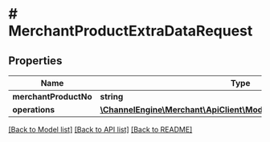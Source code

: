 # # MerchantProductExtraDataRequest

## Properties

Name | Type | Description | Notes
------------ | ------------- | ------------- | -------------
**merchantProductNo** | **string** |  |
**operations** | [**\ChannelEngine\Merchant\ApiClient\Model\ProductExtraDataRequest[]**](ProductExtraDataRequest.md) |  |

[[Back to Model list]](../../README.md#models) [[Back to API list]](../../README.md#endpoints) [[Back to README]](../../README.md)
